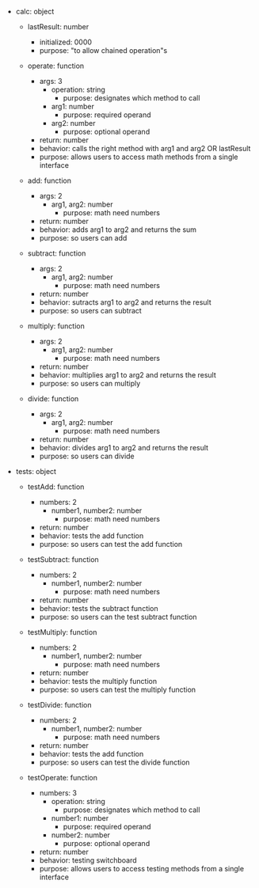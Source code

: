 * calc: object
    * lastResult: number
		* initialized: 0000
		* purpose: "to allow chained operation"s
	* operate: function
		* args: 3
			* operation: string
				* purpose: designates which method to call
			* arg1: number
				* purpose: required operand
			* arg2: number
				* purpose: optional operand
		* return: number
		* behavior: calls the right method with arg1 and arg2 OR lastResult
		* purpose: allows users to access math methods from a single interface
	
	* add: function
		* args: 2
			* arg1, arg2: number
				* purpose: math need numbers
 		* return: number
 		* behavior: adds arg1 to arg2 and returns the sum
 		* purpose: so users can add

 	* subtract: function
		* args: 2
			* arg1, arg2: number
				* purpose: math need numbers
		* return: number
		* behavior: sutracts arg1 to arg2 and returns the result
		* purpose: so users can subtract

	* multiply: function
		* args: 2
			* arg1, arg2: number
				* purpose: math need numbers
		* return: number
		* behavior: multiplies arg1 to arg2 and returns the result
		* purpose: so users can multiply
	* divide: function
		* args: 2
			* arg1, arg2: number
				* purpose: math need numbers
		* return: number
		* behavior: divides arg1 to arg2 and returns the result
		* purpose: so users can divide

* tests: object
	* testAdd: function
		* numbers: 2
			* number1, number2: number
				* purpose: math need numbers
		* return: number
		* behavior: tests the add function
		* purpose: so users can test the add function

	* testSubtract: function
		* numbers: 2
			* number1, number2: number
				* purpose: math need numbers
		* return: number
		* behavior: tests the subtract function	
		* purpose: so users can the test subtract function

	* testMultiply: function
		* numbers: 2
			* number1, number2: number
				* purpose: math need numbers
		* return: number
		* behavior: tests the multiply function
		* purpose: so users can test the multiply function
	* testDivide: function
		* numbers: 2
			* number1, number2: number
				* purpose: math need numbers
		* return: number
		* behavior: tests the add function	
		* purpose: so users can test the divide function

	* testOperate: function
		* numbers: 3
			* operation: string
				* purpose: designates which method to call
			* number1: number
				* purpose: required operand
			* number2: number
				* purpose: optional operand
		* return: number
		* behavior: testing switchboard
		* purpose: allows users to access testing methods from a single interface